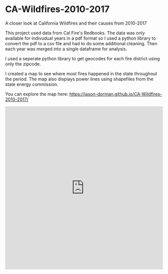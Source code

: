 # CA-Wildfires-2010-2017
A closer look at California Wildfires and their causes from 2010-2017

This project used data from Cal Fire's Redbooks. The data was only available for indivudual years in a pdf format so I used a python library to convert the pdf to a csv file and had to do some additional cleaning. Then each year was merged into a single dataframe for analysis. 

I used a seperate python library to get geocodes for each fire district using only the zipcode. 

I created a map to see where most fires happened in the state throughout the period. The map also displays power lines using shapefiles from the state energy commission.

You can explore the map here:
https://jason-dorman.github.io/CA-Wildfires-2010-2017/

<iframe width="100%" height="520" frameborder="0" src="https://nbcuniversal.carto.com/u/nbc-sandiego/builder/4461c79f-d3da-4258-912c-d1dc7031ff79/embed" allowfullscreen webkitallowfullscreen mozallowfullscreen oallowfullscreen msallowfullscreen></iframe>
